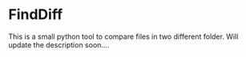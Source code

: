 # FindDiff
This is a small python tool to compare files in two different folder.
Will update the description soon.... 

